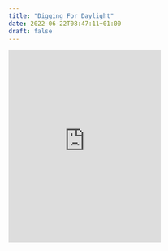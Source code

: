 ```yaml
---
title: "Digging For Daylight"
date: 2022-06-22T08:47:11+01:00
draft: false
---
```


<iframe src="https://open.spotify.com/embed/track/7eAyfocQpr9RG9i5meGPnA" width="300" height="380" frameborder="0" allowtransparency="true" allow="encrypted-media"></iframe>
